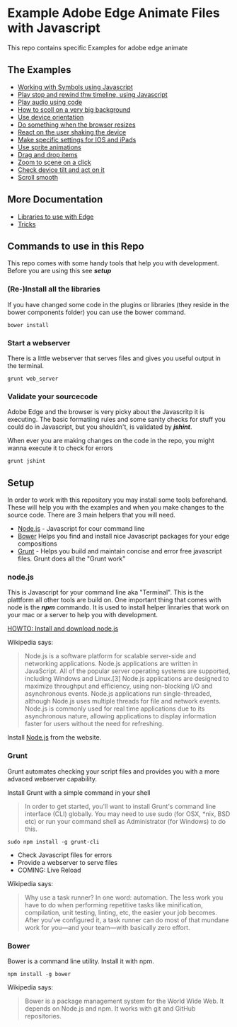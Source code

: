 # Example Adobe Edge Animate Files with Javascript

This repo contains specific Examples for adobe edge animate

## The Examples

* [Working with Symbols using Javascript](01_symbol/Readme.md)
* [Play stop and rewind thw timeline, using Javascript](02_play_stop_rewind/Readme.md)
* [Play audio using code](03_play_audio)
* [How to scoll on a very big background](04_2_axis_movement/Readme.md)
* [Use device orientation](05_device_orientation/Readme.md)
* [Do something when the browser resizes](06_resize/Readme.md)
* [React on the user shaking the device](07_shake_js/Readme.md)
* [Make specific settings for IOS and iPads](08_iOS_webapp_settings/Readme.md)
* [Use sprite animations](09_sprite_animation/Readme.md)
* [Drag and drop items](10_drag_drop/Readme.md)
* [Zoom to scene on a click](11_zoom_to_scene/Readme.md)
* [Check device tilt and act on it](12_tilt/Readme.md)
* [Scroll smooth](13_smooth_scroll_animation/Readme.md)

## More Documentation 

* [Libraries to use with Edge](Libs.md)
* [Tricks](Tricks.md)

## Commands to use in this Repo 

This repo comes with some handy tools that help you with development. Before you are using this see ***setup***

### (Re-)Install all the libraries

If you have changed some code in the plugins or libraries (they reside in the bower components folder) you can use the bower command. 

```
bower install
```

### Start a webserver 

There is a little webserver that serves files and gives you useful output in the terminal. 

```
grunt web_server
```

### Validate your sourcecode

Adobe Edge and the browser is very picky about the Javascritp it is executing. The basic formatiing rules and some sanity checks for stuff you could do in Javascript, but you shouldn't, is validated by ***jshint***. 

When ever you are making changes on the code in the repo, you might wanna execute it to check for errors

```
grunt jshint
```
## Setup 

In order to work with this repository you may install some tools beforehand. These will help you with the examples and when you make changes to the source code.
There are 3 main helpers that you will need. 

* [Node.js](http://nodejs.org) - Javascript for cour command line
* [Bower](http://bower.io) Helps you find and install nice Javascript packages for your edge compositions
* [Grunt](http://gruntjs.com) - Helps you build and maintain concise and error free javascript files. Grunt does all the "Grunt work"

### node.js 

This is Javascript for your command line aka "Terminal". This is the plattform all other tools are build on. One important thing that comes with node is the ***npm*** commando. It is used to install helper linraries that work on your mac or a server to help you with development. 

[HOWTO: Install and download node.js](http://coolestguidesontheplanet.com/installing-node-js-osx-10-9-mavericks/)

Wikipedia says: 

> Node.js is a software platform for scalable server-side and networking applications. Node.js applications are written in JavaScript. All of the popular server operating systems are supported, including Windows and Linux.[3]
Node.js applications are designed to maximize throughput and efficiency, using non-blocking I/O and asynchronous events. Node.js applications run single-threaded, although Node.js uses multiple threads for file and network events. Node.js is commonly used for real time applications due to its asynchronous nature, allowing applications to display information faster for users without the need for refreshing. 

Install [Node.js](http://nodejs.org) from the website.

### Grunt

Grunt automates checking your script files and provides you with a more advaced webserver capability. 

Install Grunt with a simple command in your shell


> In order to get started, you'll want to install Grunt's command line interface (CLI) globally. You may need to use sudo (for OSX, *nix, BSD etc) or run your command shell as Administrator (for Windows) to do this.

```
sudo npm install -g grunt-cli
```

* Check Javascript files for errors 
* Provide a webserver to serve files
* COMING: Live Reload 

Wikipedia says: 

> Why use a task runner?
In one word: automation. The less work you have to do when performing repetitive tasks like minification, compilation, unit testing, linting, etc, the easier your job becomes. After you've configured it, a task runner can do most of that mundane work for you—and your team—with basically zero effort.

### Bower

Bower is a command line utility. Install it with npm.

```
npm install -g bower
```

Wikipedia says: 

> Bower is a package management system for the World Wide Web. It depends on Node.js and npm. It works with git and GitHub repositories.
